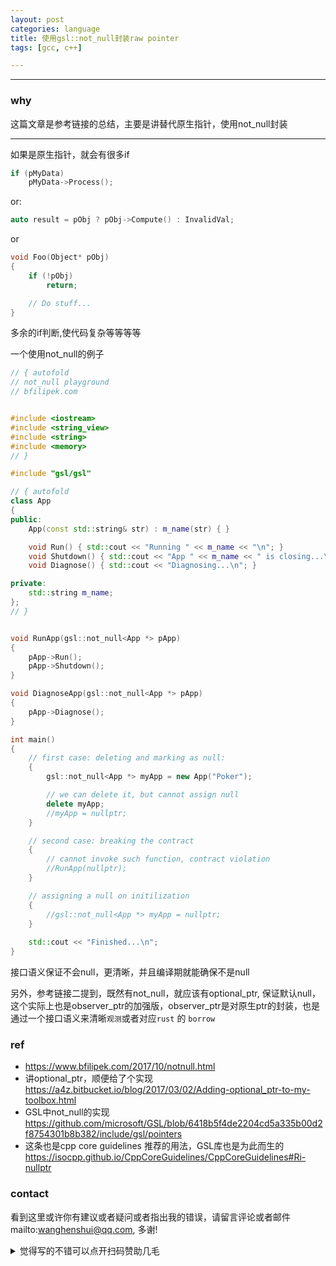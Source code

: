 ```yaml
---
layout: post
categories: language
title: 使用gsl::not_null封装raw pointer
tags: [gcc, c++]

---
```


  

---

### why

这篇文章是参考链接的总结，主要是讲替代原生指针，使用not_null封装

----

如果是原生指针，就会有很多if

```cpp
if (pMyData)
    pMyData->Process();
```

or:

```cpp
auto result = pObj ? pObj->Compute() : InvalidVal;
```

or

```cpp
void Foo(Object* pObj)
{
    if (!pObj)
        return;

    // Do stuff...
}
```



多余的if判断,使代码复杂等等等等



一个使用not_null的例子

```c++
// { autofold
// not_null playground
// bfilipek.com


#include <iostream>
#include <string_view>
#include <string>
#include <memory>
// }

#include "gsl/gsl"

// { autofold
class App
{
public:
	App(const std::string& str) : m_name(str) { }

	void Run() { std::cout << "Running " << m_name << "\n"; }
	void Shutdown() { std::cout << "App " << m_name << " is closing...\n"; }
	void Diagnose() { std::cout << "Diagnosing...\n"; }

private:
	std::string m_name;
};
// }


void RunApp(gsl::not_null<App *> pApp)
{
	pApp->Run();
	pApp->Shutdown();
}

void DiagnoseApp(gsl::not_null<App *> pApp)
{
	pApp->Diagnose();
}

int main()
{
    // first case: deleting and marking as null:
	{
		gsl::not_null<App *> myApp = new App("Poker");

		// we can delete it, but cannot assign null
		delete myApp;
		//myApp = nullptr;
	}

    // second case: breaking the contract
	{
		// cannot invoke such function, contract violation
		//RunApp(nullptr);
	}

    // assigning a null on initilization
	{
		//gsl::not_null<App *> myApp = nullptr;
	}
	
	std::cout << "Finished...\n";
}
```

接口语义保证不会null，更清晰，并且编译期就能确保不是null



另外，参考链接二提到，既然有not_null，就应该有optional_ptr, 保证默认null，这个实际上也是observer_ptr的加强版，observer_ptr是对原生ptr的封装，也是通过一个接口语义来清晰`观测`或者对应`rust` 的 `borrow`

### ref

- <https://www.bfilipek.com/2017/10/notnull.html>
- 讲optional_ptr，顺便给了个实现 <https://a4z.bitbucket.io/blog/2017/03/02/Adding-optional_ptr-to-my-toolbox.html> 
- GSL中not_null的实现<https://github.com/microsoft/GSL/blob/6418b5f4de2204cd5a335b00d2f8754301b8b382/include/gsl/pointers>
- 这条也是cpp core guidelines 推荐的用法，GSL库也是为此而生的 <https://isocpp.github.io/CppCoreGuidelines/CppCoreGuidelines#Ri-nullptr>

### contact

看到这里或许你有建议或者疑问或者指出我的错误，请留言评论或者邮件mailto:wanghenshui@qq.com, 多谢! 
<details>
<summary>觉得写的不错可以点开扫码赞助几毛</summary>
<img src="https://wanghenshui.github.io/assets/wepay.png" alt="微信转账">
</details>